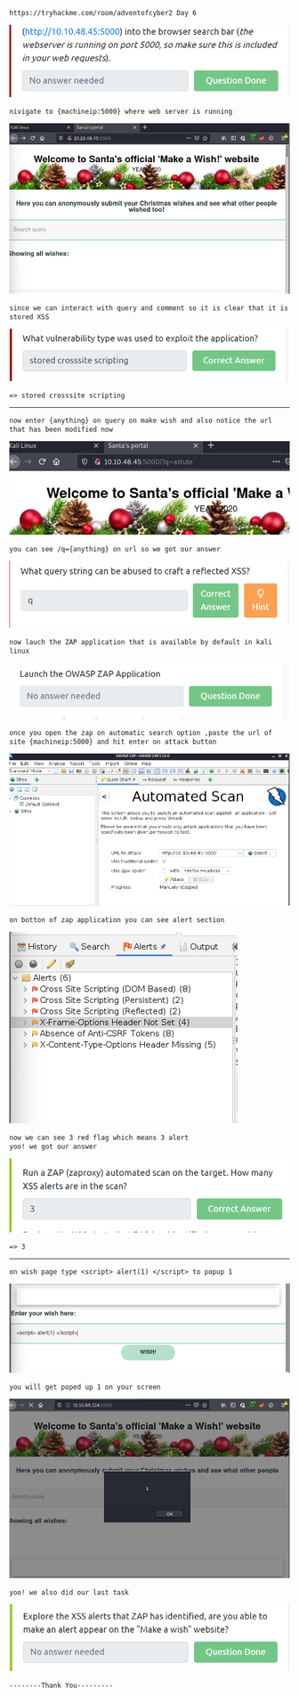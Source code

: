     https://tryhackme.com/room/adventofcyber2 Day 6
![img_1.png](img_1.png)

    nivigate to {machineip:5000} where web server is running

![img_2.png](img_2.png)

    since we can interact with query and comment so it is clear that it is stored XSS
![img_3.png](img_3.png)

    => stored crosssite scripting
-------------------------------------------------
    now enter {anything} on query on make wish and also notice the url that has been modified now

![img_4.png](img_4.png)

    you can see /q={anything} on url so we got our answer
![img_5.png](img_5.png)

    now lauch the ZAP application that is available by default in kali linux

![img_6.png](img_6.png)

    once you open the zap on automatic search option ,paste the url of site {machineip:5000} and hit enter on attack button
![img_7.png](img_7.png)

    on botton of zap application you can see alert section 

![img_8.png](img_8.png)

    now we can see 3 red flag which means 3 alert 
    yoo! we got our answer 
![img_9.png](img_9.png)

    => 3

-----------------------------------------------------
    on wish page type <script> alert(1) </script> to popup 1 
![img_10.png](img_10.png)

    you will get poped up 1 on your screen 

![img_11.png](img_11.png)

    yoo! we also did our last task 
![img_12.png](img_12.png)

    --------Thank You---------
